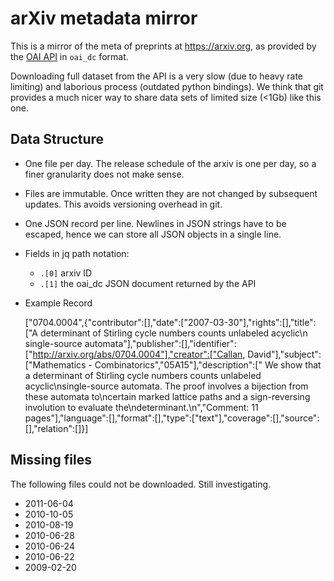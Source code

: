 # arXiv metadata mirror

This is a mirror of the meta of preprints at https://arxiv.org, as provided by the [OAI API](https://arxiv.org/help/oa/index) in `oai_dc` format.

Downloading full dataset from the API is a very slow (due to heavy rate limiting) and laborious process (outdated python bindings).
We think that git provides a much nicer way to share data sets of limited size (<1Gb) like this one.

## Data Structure

- One file per day. The release schedule of the arxiv is one per day, so a finer granularity does not make sense.
- Files are immutable. Once written they are not changed by subsequent updates. This avoids versioning overhead in git.
- One JSON record per line. Newlines in JSON strings have to be escaped, hence we can store all JSON objects in a single line.
- Fields in jq path notation:
  - `.[0]` arxiv ID
  - `.[1]` the oai_dc JSON document returned by the API
- Example Record

  ["0704.0004",{"contributor":[],"date":["2007-03-30"],"rights":[],"title":["A determinant of Stirling cycle numbers counts unlabeled acyclic\n  single-source automata"],"publisher":[],"identifier":["http://arxiv.org/abs/0704.0004"],"creator":["Callan, David"],"subject":["Mathematics - Combinatorics","05A15"],"description":["  We show that a determinant of Stirling cycle numbers counts unlabeled acyclic\nsingle-source automata. The proof involves a bijection from these automata to\ncertain marked lattice paths and a sign-reversing involution to evaluate the\ndeterminant.\n","Comment: 11 pages"],"language":[],"format":[],"type":["text"],"coverage":[],"source":[],"relation":[]}]

## Missing files

The following files could not be downloaded. Still investigating.

* 2011-06-04
* 2010-10-05
* 2010-08-19
* 2010-06-28
* 2010-06-24
* 2010-06-22
* 2009-02-20
